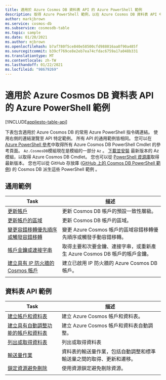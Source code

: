 ```yaml
---
title: 適用於 Azure Cosmos DB 資料表 API 的 Azure PowerShell 範例
description: 取得 Azure PowerShell 範例，以在 Azure Cosmos DB 資料表 API 中執行各種常見工作
author: markjbrown
ms.service: cosmos-db
ms.subservice: cosmosdb-table
ms.topic: sample
ms.date: 01/20/2021
ms.author: mjbrown
ms.openlocfilehash: b7af780f5ce840e58500cfd988016aa8f90a485f
ms.sourcegitcommit: b39cf769ce8e2eb7ea74cfdac6759a17a048b331
ms.translationtype: MT
ms.contentlocale: zh-TW
ms.lasthandoff: 01/22/2021
ms.locfileid: "98679269"
---
```

# <a name="azure-powershell-samples-for-azure-cosmos-db-table-api"></a>適用於 Azure Cosmos DB 資料表 API 的 Azure PowerShell 範例
[!INCLUDE[appliesto-table-api](includes/appliesto-table-api.md)]

下表包含適用於 Azure Cosmos DB 的常用 Azure PowerShell 指令碼連結。 使用右側的連結瀏覽至 API 特定範例。 所有 API 的通用範例皆相同。 您可以在 [Azure PowerShell 參考](/powershell/module/az.cosmosdb)中取得所有 Azure Cosmos DB PowerShell Cmdlet 的參考頁面。 `Az.CosmosDB`模組現在是模組的一部分 `Az` 。 [下載並安裝](/powershell/azure/install-az-ps?preserve-view=true&view=azps-5.4.0) 最新版本的 Az 模組，以取得 Azure Cosmos DB Cmdlet。 您也可以從 [PowerShell 資源庫](https://www.powershellgallery.com/packages/Az/5.4.0)取得最新版本。 您也可以從 GitHub 存放庫 ([GitHub 上的 Cosmos DB PowerShell 範例](https://github.com/Azure/azure-docs-powershell-samples/tree/master/cosmosdb)) 的 Cosmos DB 派生這些 PowerShell 範例 。

## <a name="common-samples"></a>通用範例

|Task | 描述 |
|---|---|
|[更新帳戶](scripts/powershell/common/account-update.md?toc=%2fpowershell%2fmodule%2ftoc.json)| 更新 Cosmos DB 帳戶的預設一致性層級。 |
|[更新帳戶的區域](scripts/powershell/common/update-region.md?toc=%2fpowershell%2fmodule%2ftoc.json)| 更新 Cosmos DB 帳戶的區域。 |
|[變更容錯移轉優先順序或觸發容錯移轉](scripts/powershell/common/failover-priority-update.md?toc=%2fpowershell%2fmodule%2ftoc.json)| 變更 Azure Cosmos 帳戶的區域容錯移轉優先順序或觸發手動容錯移轉。 |
|[帳戶金鑰或連接字串](scripts/powershell/common/keys-connection-strings.md?toc=%2fpowershell%2fmodule%2ftoc.json)| 取得主要和次要金鑰、連接字串，或重新產生 Azure Cosmos DB 帳戶的帳戶金鑰。 |
|[建立具有 IP 防火牆的 Cosmos 帳戶](scripts/powershell/common/firewall-create.md?toc=%2fpowershell%2fmodule%2ftoc.json)| 建立已啟用 IP 防火牆的 Azure Cosmos DB 帳戶。 |
|||

## <a name="table-api-samples"></a>資料表 API 範例

|Task | 描述 |
|---|---|
|[建立帳戶和資料表](scripts/powershell/table/create.md?toc=%2fpowershell%2fmodule%2ftoc.json)| 建立 Azure Cosmos 帳戶和資料表。 |
|[建立具有自動調整功能的帳戶和資料表](scripts/powershell/table/autoscale.md?toc=%2fpowershell%2fmodule%2ftoc.json)| 建立 Azure Cosmos 帳戶和資料表自動調整。 |
|[列出或取得資料表](scripts/powershell/table/list-get.md?toc=%2fpowershell%2fmodule%2ftoc.json)| 列出或取得資料表 |
|[輸送量作業](scripts/powershell/table/throughput.md?toc=%2fpowershell%2fmodule%2ftoc.json)| 資料表的輸送量作業，包括自動調整和標準輸送量之間的取得、更新和遷移。 |
|[鎖定資源避免刪除](scripts/powershell/table/lock.md?toc=%2fpowershell%2fmodule%2ftoc.json)| 使用資源鎖定避免刪除資源。 |
|||
